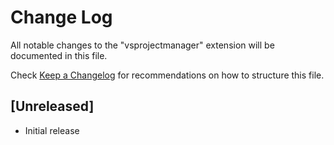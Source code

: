 # Change Log

All notable changes to the "vsprojectmanager" extension will be documented in this file.

Check [Keep a Changelog](http://keepachangelog.com/) for recommendations on how to structure this file.

## [Unreleased]

- Initial release